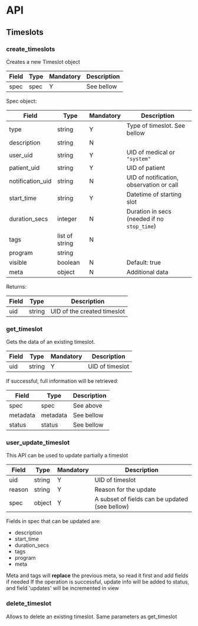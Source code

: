 # API


## Timeslots


### create_timeslots
Creates a new Timeslot object

|Field|Type|Mandatory|Description
|---|---|---|---
|spec|spec|Y|See bellow

Spec object:

|Field|Type|Mandatory|Description
|---|---|---|---
|type|string|Y|Type of timeslot. See bellow
|description|string|N|
|user_uid|string|Y|UID of medical or `"system"`
|patient_uid|string|Y|UID of patient
|notification_uid|string|N|UID of notification, observation or call
|start_time|string|Y|Datetime of starting slot
|duration_secs|integer|N|Duration in secs (needed if no `stop_time`)
|tags|list of string|N|
|program|string|
|visible|boolean|N|Default: true
|meta|object|N|Additional data

Returns:


|Field|Type|Description
|---|---|---
|uid|string|UID of the created timeslot


### get_timeslot
Gets the data of an existing timeslot. 

|Field|Type|Mandatory|Description
|---|---|---|---
|uid|string|Y|UID of timeslot



If successful, full information will be retrieved:

|Field|Type|Description
|---|---|---
|spec|spec|See above
|metadata|metadata|See bellow
|status|status|See bellow

### user_update_timeslot
This API can be used to update partially a timeslot

|Field|Type|Mandatory|Description
|---|---|---|---
|uid|string|Y|UID of timeslot
|reason|string|Y|Reason for the update
|spec|object|Y|A subset of fields can be updated (see bellow)

Fields in spec that can be updated are:
* description
* start_time
* duration_secs
* tags
* program
* meta


Meta and tags will **replace** the previous meta, so read it first and add fields if needed
If the operation is successful, update info will be added to status, and field 'updates' will be incremented in view


### delete_timeslot

Allows to delete an existing timeslot. Same parameters as get_timeslot


